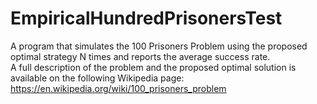 # EmpiricalHundredPrisonersTest

A program that simulates the 100 Prisoners Problem using the proposed optimal strategy N times and reports the average success rate.  
A full description of the problem and the proposed optimal solution is available on the following Wikipedia page:  
https://en.wikipedia.org/wiki/100_prisoners_problem
